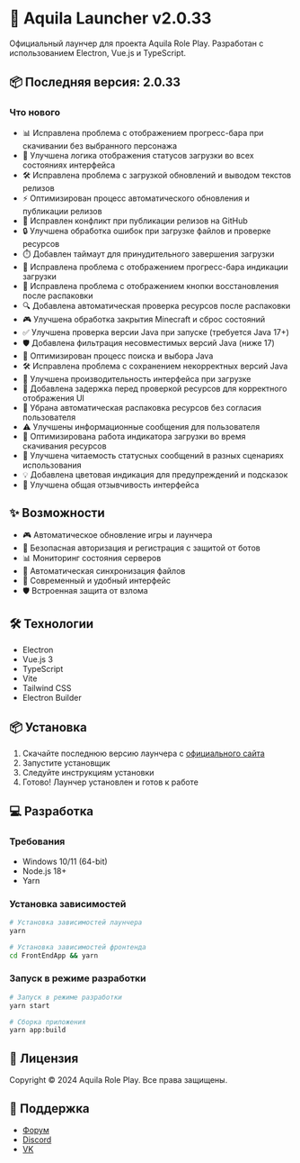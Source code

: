 # 🚀 Aquila Launcher v2.0.33

Официальный лаунчер для проекта Aquila Role Play. Разработан с использованием Electron, Vue.js и TypeScript.

## 📦 Последняя версия: 2.0.33

### Что нового
- 📊 Исправлена проблема с отображением прогресс-бара при скачивании без выбранного персонажа
- 🔄 Улучшена логика отображения статусов загрузки во всех состояниях интерфейса
- 🛠️ Исправлена проблема с загрузкой обновлений и выводом текстов релизов
- ⚡ Оптимизирован процесс автоматического обновления и публикации релизов
- 🔄 Исправлен конфликт при публикации релизов на GitHub
- 🔒 Улучшена обработка ошибок при загрузке файлов и проверке ресурсов
- ⏱️ Добавлен таймаут для принудительного завершения загрузки
- 🔄 Исправлена проблема с отображением прогресс-бара индикации загрузки
- 🔧 Исправлена проблема с отображением кнопки восстановления после распаковки
- 🔍 Добавлена автоматическая проверка ресурсов после распаковки
- 🎮 Улучшена обработка закрытия Minecraft и сброс состояний
- ✅ Улучшена проверка версии Java при запуске (требуется Java 17+)
- 🛡️ Добавлена фильтрация несовместимых версий Java (ниже 17)
- 🔄 Оптимизирован процесс поиска и выбора Java
- 🛠️ Исправлена проблема с сохранением некорректных версий Java
- 🚀 Улучшена производительность интерфейса при загрузке
- 📱 Добавлена задержка перед проверкой ресурсов для корректного отображения UI
- 🔄 Убрана автоматическая распаковка ресурсов без согласия пользователя
- ⚠️ Улучшены информационные сообщения для пользователя
- 📱 Оптимизирована работа индикатора загрузки во время скачивания ресурсов
- 🎨 Улучшена читаемость статусных сообщений в разных сценариях использования
- 💡 Добавлена цветовая индикация для предупреждений и подсказок
- 🎯 Улучшена общая отзывчивость интерфейса

## ✨ Возможности

- 🎮 Автоматическое обновление игры и лаунчера
- 🔐 Безопасная авторизация и регистрация с защитой от ботов
- 📊 Мониторинг состояния серверов
- 🔄 Автоматическая синхронизация файлов
- 🎨 Современный и удобный интерфейс
- 🛡️ Встроенная защита от взлома

## 🛠️ Технологии

- Electron
- Vue.js 3
- TypeScript
- Vite
- Tailwind CSS
- Electron Builder

## 📦 Установка

1. Скачайте последнюю версию лаунчера с [официального сайта](https://aquilarp.com)
2. Запустите установщик
3. Следуйте инструкциям установки
4. Готово! Лаунчер установлен и готов к работе

## 💻 Разработка

### Требования

- Windows 10/11 (64-bit)
- Node.js 18+
- Yarn

### Установка зависимостей

```bash
# Установка зависимостей лаунчера
yarn

# Установка зависимостей фронтенда
cd FrontEndApp && yarn
```

### Запуск в режиме разработки

```bash
# Запуск в режиме разработки
yarn start

# Сборка приложения
yarn app:build
```

## 📝 Лицензия

Copyright © 2024 Aquila Role Play. Все права защищены.

## 🤝 Поддержка

- [Форум](https://forum.aquilarp.com)
- [Discord](https://discord.gg/fwVcsbB3QS)
- [VK](https://vk.com/sooncominng)